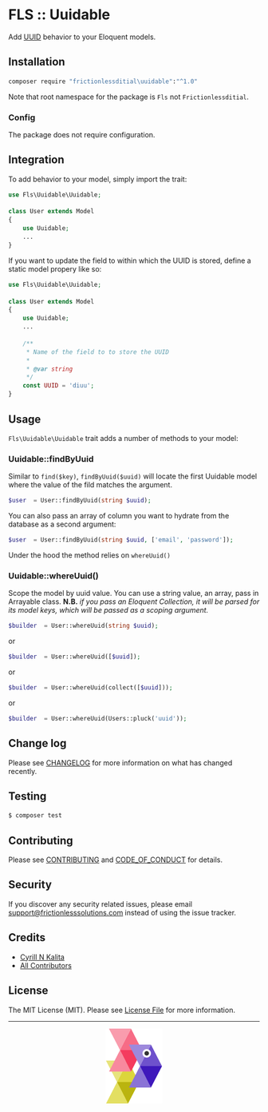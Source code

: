 # FLS :: Uuidable

Add [UUID](https://en.wikipedia.org/wiki/Universally_unique_identifier) behavior to your Eloquent models.

## Installation

```bash
composer require "frictionlessditial\uuidable":"^1.0"
```

Note that root namespace for the package is `Fls` not `Frictionlessditial`.

### Config

The package does not require configuration.

## Integration

To add behavior to your model, simply import the trait:
```php
use Fls\Uuidable\Uuidable;

class User extends Model
{
    use Uuidable;
    ...
}
```

If you want to update the field to within which the UUID is stored, define a static model propery like so:

```php
use Fls\Uuidable\Uuidable;

class User extends Model
{
    use Uuidable;
    ...

    /**
     * Name of the field to to store the UUID
     *
     * @var string
     */
    const UUID = 'diuu';
}
```

## Usage

`Fls\Uuidable\Uuidable` trait adds a number of methods to your model:

### Uuidable::findByUuid

Similar to `find($key)`, `findByUuid($uuid)` will locate the first Uuidable model where the value of the fild matches the argument.
```php
$user  = User::findByUuid(string $uuid);
```

You can also pass an array of column you want to hydrate from the database as a second argument:

```php
$user  = User::findByUuid(string $uuid, ['email', 'password']);
```

Under the hood the method relies on `whereUuid()`

### Uuidable::whereUuid()

Scope the model by uuid value. You can use a string value, an array, pass in Arrayable class. **N.B.** *if you pass an Eloquent Collection, it will be parsed for its model keys, which will be passed as a scoping argument.*

```php
$builder  = User::whereUuid(string $uuid);
```
or
```php
$builder  = User::whereUuid([$uuid]);
```
or
```php
$builder  = User::whereUuid(collect([$uuid]));
```
or
```php
$builder  = User::whereUuid(Users::pluck('uuid'));
```

## Change log

Please see [CHANGELOG](CHANGELOG.md) for more information on what has changed recently.

## Testing

``` bash
$ composer test
```

## Contributing

Please see [CONTRIBUTING](CONTRIBUTING.md) and [CODE_OF_CONDUCT](CODE_OF_CONDUCT.md) for details.

## Security

If you discover any security related issues, please email support@frictionlesssolutions.com instead of using the issue tracker.

## Credits

- [Cyrill N Kalita][link-author]
- [All Contributors][link-contributors]

## License

The MIT License (MIT). Please see [License File](LICENSE.md) for more information.

[link-author]: https://github.com/nickfls
[link-contributors]: ../../contributors

___

<p align="center"><a href="http://frictionlesssolutions.com" title="Fricitonless Solutions Inc."><img src="./resources/docs/gramma.png"></a></p>
